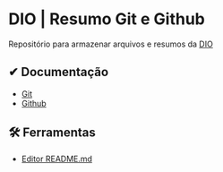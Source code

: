 # DIO | Resumo Git e Github

Repositório para armazenar arquivos e resumos da [DIO](https://www.dio.me/)

## ✔ Documentação

- [Git](https://git-scm.com/docs/git/pt_BR)
- [Github](https://docs.github.com/pt)

## 🛠 Ferramentas

- [Editor README.md](https://readme.so/pt/editor)

